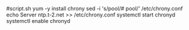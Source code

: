 #script.sh
yum -y install chrony
sed -i 's/pool/# pool/' /etc/chrony.conf
echo Server ntp.t-2.net >> /etc/chrony.conf
systemctl start chronyd
systemctl enable chronyd

